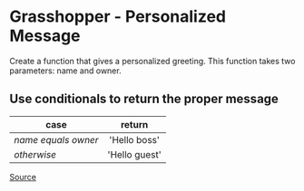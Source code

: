 # Grasshopper - Personalized Message

Create a function that gives a personalized greeting.
This function takes two parameters: name and owner.

## Use conditionals to return the proper message
<!-- markdownlint-disable MD013 -->
| **case**                |        **return**         |
|-------------------------|:-------------------------:|
| *name equals owner*     |       'Hello boss'        |
| *otherwise*             |       'Hello guest'       |
<!-- markdownlint-enable MD013 -->
[Source](https://www.codewars.com/kata/5772da22b89313a4d50012f7)
